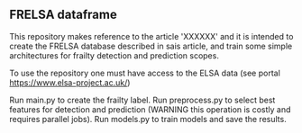 ## FRELSA dataframe

This repository makes reference to the article 'XXXXXX' and it is intended to create the FRELSA database described in sais article, and train some simple architectures for frailty detection and prediction scopes.

To use the repository one must have access to the ELSA data (see portal https://www.elsa-project.ac.uk/)

Run main.py to create the frailty label.
Run preprocess.py to select best features for detection and prediction (WARNING this operation is costly and requires parallel jobs).
Run models.py to train models and save the results.
